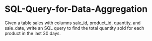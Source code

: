 # SQL-Query-for-Data-Aggregation
Given a table sales with columns sale_id, product_id, quantity, and sale_date, write an SQL query to find the total quantity sold for each product in the last 30 days.
